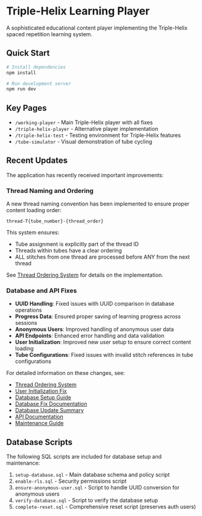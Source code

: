 # Triple-Helix Learning Player

A sophisticated educational content player implementing the Triple-Helix spaced repetition learning system.

## Quick Start

```bash
# Install dependencies
npm install

# Run development server
npm run dev
```

## Key Pages

- `/working-player` - Main Triple-Helix player with all fixes
- `/triple-helix-player` - Alternative player implementation
- `/triple-helix-test` - Testing environment for Triple-Helix features
- `/tube-simulator` - Visual demonstration of tube cycling

## Recent Updates

The application has recently received important improvements:

### Thread Naming and Ordering

A new thread naming convention has been implemented to ensure proper content loading order:

```
thread-T{tube_number}-{thread_order}
```

This system ensures:
- Tube assignment is explicitly part of the thread ID
- Threads within tubes have a clear ordering
- ALL stitches from one thread are processed before ANY from the next thread

See [Thread Ordering System](THREAD-ORDER.md) for details on the implementation.

### Database and API Fixes

- **UUID Handling**: Fixed issues with UUID comparison in database operations
- **Progress Data**: Ensured proper saving of learning progress across sessions
- **Anonymous Users**: Improved handling of anonymous user data
- **API Endpoints**: Enhanced error handling and data validation
- **User Initialization**: Improved new user setup to ensure correct content loading
- **Tube Configurations**: Fixed issues with invalid stitch references in tube configurations

For detailed information on these changes, see:
- [Thread Ordering System](THREAD-ORDER.md)
- [User Initialization Fix](USER-INITIALIZATION-FIX.md)
- [Database Setup Guide](DATABASE-SETUP-GUIDE.md)
- [Database Fix Documentation](DATABASE-FIX.md)
- [Database Update Summary](DATABASE-UPDATE-SUMMARY.md)
- [API Documentation](API-DOCUMENTATION.md)
- [Maintenance Guide](MAINTENANCE-GUIDE.md)

## Database Scripts

The following SQL scripts are included for database setup and maintenance:

1. `setup-database.sql` - Main database schema and policy script
2. `enable-rls.sql` - Security permissions script
3. `ensure-anonymous-user.sql` - Script to handle UUID conversion for anonymous users
4. `verify-database.sql` - Script to verify the database setup
5. `complete-reset.sql` - Comprehensive reset script (preserves auth users)